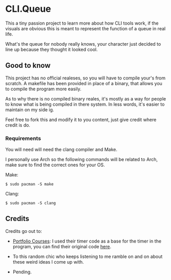 # CLI.Queue

This a tiny passion project to learn more about how CLI tools work,
if the visuals are obvious this is meant to represent the function of a queue in real life.

What's the queue for nobody really knows, your character just decided to line up because they thought it looked cool.

## Good to know

This project has no official realeses, so you will have to compile your's from scratch.
A makefile has been provided in place of a binary, that allows you to compile the program more easily.

As to why there is no compiled binary reales, it's mostly as a way for people to know what is being compiled in there system.
In less words, it's easier to maintain on my side ig.

Feel free to fork this and modify it to you content, just give credit where credit is do.

### Requirements

You will need will need the clang compiler and Make.

I personally use Arch so the following commands will be related to Arch, make sure to find the correct ones for your OS.

Make: 

```
$ sudo pacman -S make
```

Clang:
```
$ sudo pacman -S clang
```

## Credits

Credits go out to:

* [Portfolio Courses](https://github.com/portfoliocourses): I used their timer code as a base for the timer in the program, you can find their
original code [here](https://github.com/portfoliocourses/c-example-code/blob/main/countdown_timer.c).

* To this random chic who keeps listening to me ramble on and on about these weird ideas I come up with.

* Pending.

